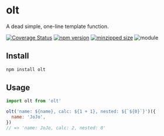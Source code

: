 # olt

A dead simple, one-line template function.

[![Coverage Status](https://coveralls.io/repos/github/ambar/olt/badge.svg?branch=main)](https://coveralls.io/github/ambar/olt?branch=main)
[![npm version](https://badgen.net/npm/v/olt)](https://www.npmjs.com/package/olt)
[![minzipped size](https://badgen.net/bundlephobia/minzip/olt)](https://bundlephobia.com/result?p=olt)
![module](https://badgen.net/badge/module/esm,cjs?list=1)

## Install

```bash
npm install olt
```

## Usage

```js
import olt from 'olt'

olt('name: ${name}, calc: ${1 + 1}, nested: ${`${0}`}')({
  name: 'JoJo',
})
// => 'name: JoJo, calc: 2, nested: 0'
```
